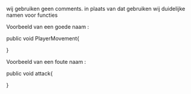 wij gebruiken geen comments.
in plaats van dat gebruiken wij duidelijke namen voor functies

Voorbeeld van een goede naam :

public void PlayerMovement{

}

Voorbeeld van een foute naam :

public void attack{
    
}